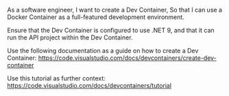 As a software engineer,
I want to create a Dev Container,
So that I can use a Docker Container as a full-featured development environment.

Ensure that the Dev Container is configured to use .NET 9, and that it can run the API project within the Dev Container.

Use the following documentation as a guide on how to create a Dev Container: https://code.visualstudio.com/docs/devcontainers/create-dev-container

Use this tutorial as further context: https://code.visualstudio.com/docs/devcontainers/tutorial 
